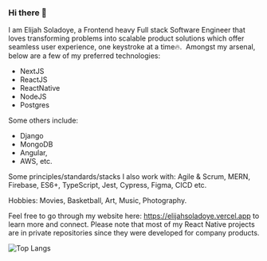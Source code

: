 ### Hi there 👋

<!--
**shodown96/shodown96** is a ✨ _special_ ✨ repository because its `README.md` (this file) appears on your GitHub profile.

Here are some ideas to get you started:

- 🔭 I’m currently working on ...
- 🌱 I’m currently learning ...
- 👯 I’m looking to collaborate on ...
- 🤔 I’m looking for help with ...
- 💬 Ask me about ...
- 📫 How to reach me: ...
- 😄 Pronouns: ...
- ⚡ Fun fact: ...
-->

I am Elijah Soladoye, a Frontend heavy Full stack Software Engineer that loves transforming problems into scalable product solutions which offer seamless user experience, one keystroke at a time🔥. &nbsp;Amongst my arsenal, below are a few of my preferred technologies:
- NextJS
- ReactJS
- ReactNative
- NodeJS
- Postgres

Some others include:
- Django
- MongoDB
- Angular, 
- AWS, etc.

Some principles/standards/stacks I also work with:
Agile & Scrum, MERN, Firebase, ES6+, TypeScript, Jest, Cypress, Figma, CICD etc.

Hobbies: Movies, Basketball, Art, Music, Photography.

Feel free to go through my website here: https://elijahsoladoye.vercel.app to learn more and connect. Please note that most of my React Native projects are in private repositories since they were developed for company products.

<!-- ![](https://komarev.com/ghpvc/?username=shodown96) -->

![Top Langs](https://github-readme-stats.vercel.app/api/top-langs/?username=shodown96\&hide_progress=true&theme=dark)


<!-- 

![Elijah's GitHub stats](https://github-readme-stats.vercel.app/api?username=shodown96\&rank_icon=github&show_icons=true&theme=dark)

<div style="display:flex; flex-wrap:wrap; gap:10px">

![Next](https://img.shields.io/badge/next%20js-000000?style=for-the-badge&logo=nextdotjs&logoColor=white)

![Next](https://img.shields.io/badge/React-20232A?style=for-the-badge&logo=react&logoColor=61DAFB)

![ReactNative](https://img.shields.io/badge/Redux-593D88?style=for-the-badge&logo=redux&logoColor=white)
</div>

<img height="32" width="32" src="https://unpkg.com/simple-icons@v9/icons/react.svg" />

https://github.com/simple-icons/simple-icons#cdn-usage

https://github.com/alexandresanlim/Badges4-README.md-Profile -->

<!-- https://medium.com/theleanprogrammer/a-beginner-guide-to-writing-a-stunning-github-profile-readme-6ee0e211f5a8 -->
